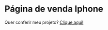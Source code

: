 <h1>Página de venda Iphone</h1>
<p>Quer conferir meu projeto? <a href="https://pagina-venda-iphone.vercel.app/">Clique aqui!</a></p>
